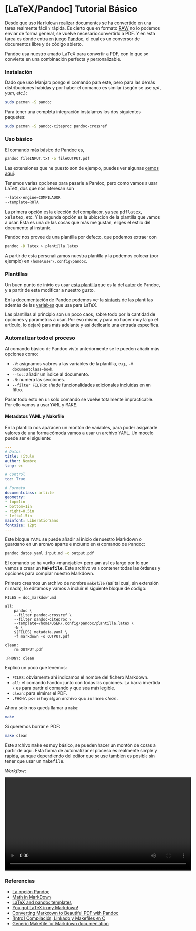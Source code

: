 # [LaTeX/Pandoc] Tutorial Básico



Desde que uso <tt>Markdown</tt> realizar documentos se ha convertido en una tarea realmente fácil y rápida. Es cierto que en formato [RAW](https://www.wikiwand.com/es/Raw_(formato)) no lo podemos enviar de forma general, se vuelve necesario convertirlo a PDF. Y en esta tarea es donde entra en juego [Pandoc](https://pandoc.org/), el cual es un conversor de documentos libre y de código abierto.

Pandoc usa nuestro amado <tt>LaTeX</tt> para convertir a PDF, con lo que se convierte en una combinación perfecta y personalizable.


### Instalación

Dado que uso Manjaro pongo el comando para este, pero para las demás distribuciones habidas y por haber el comando es similar (según se use *apt*, *yum*, etc.):
```bash
sudo pacman -S pandoc
```

Para tener una completa integración instalamos los dos siguientes paquetes:
```bash
sudo pacman -S pandoc-citeproc pandoc-crossref
```

### Uso básico

El comando más básico de Pandoc es,
```bash
pandoc fileINPUT.txt -o fileOUTPUT.pdf
```

Las extensiones que he puesto son de ejemplo, puedes ver algunas [demos  aquí](https://pandoc.org/demos.html).

Tenemos varias opciones para pasarle a Pandoc, pero como vamos a usar LaTeX, dos que nos interesan son
```bash
--latex-engine=COMPILADOR
--template=RUTA
```

La primera opción es la elección del compilador, ya sea <tt>pdflatex</tt>, <tt>xelatex</tt>, etc. Y la segunda opción es la ubicacion de la plantilla que vamos a usar. Esta es una de las cosas que más me gustan, eliges el estilo del documento al instante.

Pandoc nos provee de una plantilla por defecto, que podemos extraer con
```bash
pandoc -D latex > plantilla.latex
```

A partir de esta personalizamos nuestra plantilla y la podemos colocar (por ejemplo) en `\home\user\.config\pandoc`. 


### Plantillas

Un buen punto de inicio es usar [esta plantilla](https://github.com/jgm/pandoc-templates/blob/master/default.latex) que es la del [autor](https://github.com/jgm) de Pandoc, y a partir de esta modificar a nuestro gusto.

En la documentación de Pandoc podemos ver la [sintaxis](https://pandoc.org/MANUAL.html#template-syntax) de las plantillas además de las [variables](https://pandoc.org/MANUAL.html#variables-for-latex) que usa para LaTeX.

Las plantillas al principio son un poco caos, sobre todo por la cantidad de opciones y parámetros a usar. Por eso mismo y para no hacer muy largo el artículo, lo dejaré para más adelante y así dedicarle una entrada específica.


### Automatizar todo el proceso

Al comando básico de Pandoc visto anteriormente se le pueden añadir más opciones como:

+ `-V`: asignamos valores a las variables de la plantilla, e.g., `-V documentclass=book`.
+ `--toc`: añadir un indice al documento.
+ `-N`: numera las secciones.
+ `--filter FILTRO`: añade funcionalidades adicionales incluidas en un filtro.

Pasar todo esto en un solo comando se vuelve totalmente impracticable. Por ello vamos a usar <tt>YAML</tt> y <tt>MAKE</tt>.

#### Metadatos YAML y Makefile

En la plantilla nos aparacen un montón de variables, para poder asiganarle valores de una forma cómoda vamos a usar un archivo <tt>YAML</tt>. Un modelo puede ser el siguiente:
```yaml
---
# Datos
title: Título
author: Nombre
lang: es

# Control
toc: True

# Formato
documentclass: article
geometry:
- top=1in
- bottom=1in
- right=0.5in
- left=1.5in
mainfont: LiberationSans
fontsize: 12pt
---
```

Este bloque <tt>YAML</tt> se puede añadir al inicio de nuestro Markdown o guardarlo en un archivo aparte e incluirlo en el comando de Pandoc:
```bash
pandoc datos.yaml input.md -o output.pdf
```


El comando se ha vuelto &laquo;manejable&raquo; pero aún así es largo por lo que vamos a crear un **<tt>Makefile</tt>**. Este archivo va a contener todas las órdenes y opciones para compilar nuestro Markdown.

Primero creamos un archivo de nombre `makefile` (así tal cual, sin extensión ni nada), lo editamos y vamos a incluir el siguiente bloque de código:
```
FILES = doc_markdown.md

all:
	pandoc \
	--filter pandoc-crossref \
	--filter pandoc-citeproc \
	--template=/home/USER/.config/pandoc/plantilla.latex \
	-N \
	$(FILES) metadata.yaml \
	-f markdown -o OUTPUT.pdf

clean:
	rm OUTPUT.pdf

.PHONY: clean
```

Explico un poco que tenemos:
+ `FILES`: obviamente ahí indicamos el nombre del fichero Markdown.
+ `all`: el comando Pandoc junto con todas las opciones. La barra invertida `\` es para partir el comando y que sea más legible.
+ `clean`: para elminar el PDF.
+ `.PHONY`: por si hay algún archivo que se llame *clean*.

Ahora solo nos queda llamar a `make`:
```bash
make
```

Si queremos borrar el PDF:
```bash
make clean
```

Este archivo <tt>make</tt> es muy básico, se pueden hacer un montón de cosas a partir de aquí. Esta forma de automatizar el proceso es realmente simple y rápida, aunque dependiendo del editor que se use también es posible sin tener que usar un <tt>makefile</tt>.

*Workflow*:

<video controls width='600'>
	<source src='/img/latex-pandoc-workflow.webm' type="video/webm">
</video>

### Referencias

+ [La opción Pandoc](https://ondiz.github.io/cursoLatex/Contenido/15.Pandoc.html)
+ [Math in MarkDown](https://github.com/cben/mathdown/wiki/math-in-markdown)
+ [LaTeX and pandoc templates](https://tex.stackexchange.com/questions/296990/latex-and-pandoc-templates)
+ [You got LaTeX in my Markdown!](https://kesdev.com/you-got-latex-in-my-markdown/)
+ [Converting Markdown to Beautiful PDF with Pandoc](https://jdhao.github.io/2019/05/30/markdown2pdf_pandoc/)
+ [[Intro] Compilación, Linkado y Makefiles en C](https://pfctelepathy.wordpress.com/2015/05/11/intro-compilacion-linkado-y-makefiles-en-c/)
+ [Generic Makefile for Markdown documentation ](https://gist.github.com/ekaitz-zarraga/f90f4c9c46a394e2048a#file-makefile)

